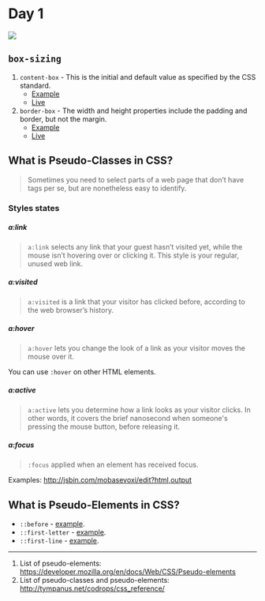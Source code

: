 # Day 1

![](http://tclhost.com/clya4nh.gif)

## `box-sizing`

1. `content-box` - This is the initial and default value as specified by the CSS standard.
    + [Example](http://jsbin.com/luxoritabo/edit?html,css)
    + [Live](http://output.jsbin.com/luxoritabo)
2. `border-box` - The width and height properties include the padding and border, but not the margin.
    + [Example](http://jsbin.com/xerakocoqi/edit?html,css,output)
    + [Live](http://output.jsbin.com/xerakocoqi)

## What is Pseudo-Classes in CSS?

> Sometimes you need to select parts of a web page that don’t have tags per se, but are nonetheless easy to identify.

### Styles states

##### a:link

> `a:link` selects any link that your guest hasn’t visited yet, while the mouse isn’t hovering over or clicking it. This style is your regular, unused web link.

##### a:visited

> `a:visited` is a link that your visitor has clicked before, according to the web browser’s history.

##### a:hover

> `a:hover` lets you change the look of a link as your visitor moves the mouse over it.

You can use `:hover` on other HTML elements.

##### a:active

> `a:active` lets you determine how a link looks as your visitor clicks. In other words, it covers the brief nanosecond when someone's pressing the mouse button, before releasing it.

##### a:focus

> `:focus` applied when an element has received focus.

Examples: http://jsbin.com/mobasevoxi/edit?html,output

## What is Pseudo-Elements in CSS?

+ `::before` - [example](http://jsbin.com/vaboxor/edit?html,output).
+ `::first-letter` - [example](http://jsbin.com/yelumu/edit?html,output).
+ `::first-line` - [example](http://jsbin.com/puwafu/edit?html,output).

---

1. List of pseudo-elements: https://developer.mozilla.org/en/docs/Web/CSS/Pseudo-elements
2. List of pseudo-classes and pseudo-elements: http://tympanus.net/codrops/css_reference/
